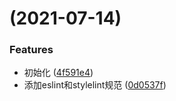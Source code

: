 #  (2021-07-14)


### Features

* 初始化 ([4f591e4](https://github.com/AntmJS/antm/commit/4f591e420cb774f2571c1b2c4d943cff2c0f3f18))
* 添加eslint和stylelint规范 ([0d0537f](https://github.com/AntmJS/antm/commit/0d0537fd1b5779f951da11cdc1ddacc807be0e25))




